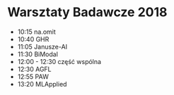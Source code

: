 # Warsztaty Badawcze 2018

* 10:15 na.omit 
* 10:40 GHR
* 11:05 Janusze-AI
* 11:30 BiModal
* 12:00 - 12:30 część wspólna
* 12:30 AGFL
* 12:55 PAW
* 13:20 MLApplied

